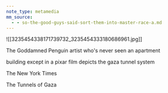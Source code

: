 ```yaml
---
note_type: metamedia
mm_source:
  - - so-the-good-guys-said-sort-them-into-master-race-a.md
---
```


![[3235454338171739732_3235454333180686961.jpg]]

The Goddamned Penguin
artist who's never seen an apartment

building except in a pixar film depicts the
gaza tunnel system

The New York Times

The Tunnels of Gaza


